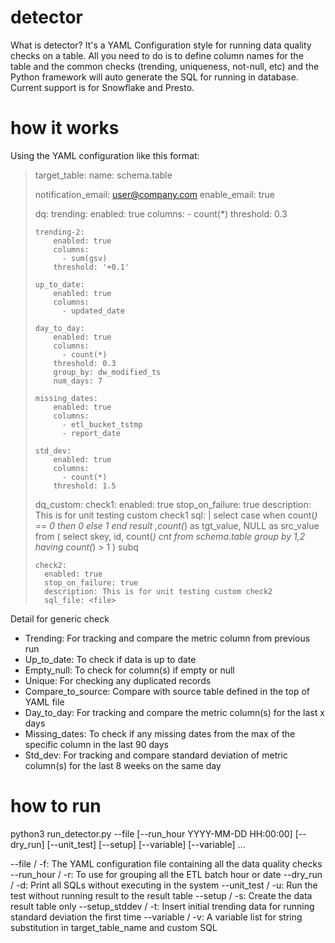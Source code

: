 # detector
What is detector? It's a YAML Configuration style for running data quality checks on a table. All you need to do is to define column names for the table and the common checks (trending, uniqueness, not-null, etc) and the Python framework will auto generate the SQL for running in database. Current support is for Snowflake and Presto.

# how it works
Using the YAML configuration like this format:

> target_table:
>     name: schema.table
>  
> notification_email: user@company.com
> enable_email: true
>  
> dq:
>     trending:
>         enabled: true
>         columns:
>           - count(*)
>         threshold: 0.3
>  
>     trending-2:
>         enabled: true
>         columns:
>           - sum(gsv)
>         threshold: '+0.1'
>  
>     up_to_date:
>         enabled: true
>         columns:
>           - updated_date
>  
>     day_to_day:
>         enabled: true
>         columns:
>           - count(*)
>         threshold: 0.3
>         group_by: dw_modified_ts
>         num_days: 7
>  
>     missing_dates:
>         enabled: true
>         columns:
>           - etl_bucket_tstmp
>           - report_date
>  
>     std_dev:
>         enabled: true
>         columns:
>           - count(*)
>         threshold: 1.5
>  
> dq_custom:
>     check1:
>       enabled: true
>       stop_on_failure: true
>       description: This is for unit testing custom check1
>       sql: |
>         select case when count(*) == 0 then 0 else 1 end result
>         ,count(*) as tgt_value, NULL as src_value
>         from (
>           select
>           skey,
>           id,
>           count(*) cnt
>           from
>           schema.table
>           group by
>           1,2
>           having count(*) > 1
>         ) subq
>  
>     check2:
>       enabled: true
>       stop_on_failure: true
>       description: This is for unit testing custom check2
>       sql_file: <file>

Detail for generic check
- Trending: For tracking and compare the metric column from previous run
- Up_to_date: To check if data is up to date
- Empty_null: To check for column(s) if empty or null
- Unique: For checking any duplicated records
- Compare_to_source: Compare with source table defined in the top of YAML file
- Day_to_day: For tracking and compare the metric column(s) for the last x days
- Missing_dates: To check if any missing dates from the max of the specific column in the last 90 days
- Std_dev: For tracking and compare standard deviation of metric column(s) for the last 8 weeks on the same day

# how to run
python3 run_detector.py --file <file> [--run_hour YYYY-MM-DD HH:00:00] [--dry_run] [--unit_test] [--setup] [--variable] [--variable] ...

--file / -f:	The YAML configuration file containing all the data quality checks
--run_hour / -r:	To use for grouping all the ETL batch hour or date
--dry_run / -d:	Print all SQLs without executing in the system
--unit_test / -u:	Run the test without running result to the result table
--setup / -s:	Create the data result table only
--setup_stddev / -t:	Insert initial trending data for running standard deviation the first time
--variable / -v:	A variable list for string substitution in target_table_name and custom SQL
